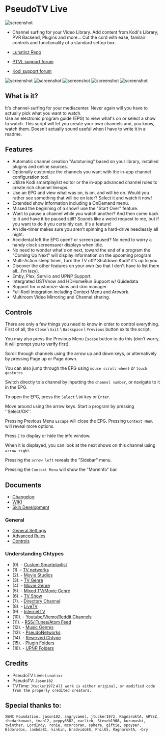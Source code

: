 # PseudoTV Live

![screenshot](https://raw.githubusercontent.com/PseudoTV/PseudoTV_Live/master/icon.png)

- Channel surfing for your Video Library. Add content from Kodi's Library, PVR Backend, Plugins and more... 
  Cut the cord with ease, familair controls and functionality of a standard settop box.
  
- [Lunatixz Repo](https://github.com/Lunatixz/XBMC_Addons/raw/master/zips/repository.lunatixz/repository.lunatixz-1.0.zip)
- [PTVL support forum](http://pseudotvlive.com/index.php/forum)
- [Kodi support forum](http://forum.kodi.tv/showthread.php?tid=244889)

![screenshot](https://raw.githubusercontent.com/PseudoTV/PseudoTV_Live/master/fanart.jpg)
![screenshot](https://raw.githubusercontent.com/PseudoTV/PseudoTV_Live/master/resources/skins/Default/screenshot01.png)
![screenshot](https://raw.githubusercontent.com/PseudoTV/PseudoTV_Live/master/resources/skins/Default/screenshot02.png)
![screenshot](https://raw.githubusercontent.com/PseudoTV/PseudoTV_Live/master/resources/skins/Default/screenshot03.png)
![screenshot](https://raw.githubusercontent.com/PseudoTV/PseudoTV_Live/master/resources/skins/Default/screenshot04.png)


## What is it?

It's channel-surfing for your mediacenter.  Never again will you have to actually pick what you want to watch.  
Use an electronic program guide (EPG) to view what's on or select a show to watch.  This script will let you create 
your own channels and, you know, watch them.  Doesn't actually sound useful when I have to write it in a readme.


## Features

- Automatic channel creation "Autotuning" based on your library, installed plugins and online sources.
- Optionally customize the channels you want with the in-app channel configuration tool.
- Utilize Kodi smartplaylist editor or the in-app advanced channel rules to create rich channel lineups.
- Use an EPG and view what was on, is on, and will be on.  Would you rather see something that will be on later? Select it and watch it now!
- Extended show information including a OnDemand menu.
- Missed the beginning of a show? use the "Start Over" feature.
- Want to pause a channel while you watch another?  And then come back to it and have it be paused still?  Sounds like a weird request to me, but if you want to do it you certainly can.  It's a feature!
- An idle-timer makes sure you aren't spinning a hard-drive needlessly all night.
- Accidental left the EPG open? or screen paused? No need to worry a handy clock screensaver displays when idle.
- No need to wonder what's on next, toward the end of a program the "Coming Up Next" will display information on the upcoming program.
- Multi-Action sleep timer, Turn the TV off? Shutdown Kodi? it's up to you.
- Discover the other features on your own (so that I don't have to list them all...I'm lazy).
- Emby, Plex, Serviio and UPNP Support.
- Intergrated USTVnow and HDHomeRun Support w/ Guidedata
- Support for customize skins and skin manager.
- Full Kodi integration including Context Menu and Artwork.
- Multiroom Video Mirroring and Channel sharing.


## Controls

There are only a few things you need to know in order to control everything. First of all, the ``Close`` \ ``Exit`` \ ``Backspace`` \ ``Previous`` button exits the script.  

You may also press the Previous Menu ``Escape`` button to do this (don't worry, it will prompt you to verify first).  

Scroll through channels using the arrow up and down keys, or alternatively by pressing Page up or Page down. 

You can also jump through the EPG using ``mouse scroll wheel`` or ``touch gestures``

Switch directly to a channel by inputting the ``channel number``, or navigate to it in the EPG.

To open the EPG, press the ``Select`` \ ``OK`` key or ``Enter``. 

Move around using the arrow keys. Start a program by pressing ''Select/OK''.  

Pressing Previous Menu ``Escape`` will close the EPG. Pressing ``Context Menu`` will reveal more options. 

Press ``I`` to display or hide the info window. 

When it is displayed, you can look at the next shows on this channel using ``arrow right``. 

Pressing the ``arrow left`` reveals the "Sidebar" menu.

Pressing the ``Context Menu`` will show the "MoreInfo" bar.


## Documents
 
- [Changelog](https://github.com/PseudoTV/PseudoTV_Live/blob/master/changelog.txt)
- [WIKI](https://github.com/PseudoTV/PseudoTV_Live/wiki)
- [Skin Development](https://github.com/PseudoTV/PseudoTV_Live/wiki/Developing-a-PseudoTV-Live-Skin)


### General

- [General Settings](https://github.com/PseudoTV/PseudoTV_Live/blob/master/resources/help/help_settings)
- [Advanced Rules](https://github.com/PseudoTV/PseudoTV_Live/blob/master/resources/help/help_rules)
- [Controls](https://github.com/PseudoTV/PseudoTV_Live/blob/master/resources/help/help_controls)


### Understanding Chtypes

-  (0).  - [Custom Smartplaylist](https://github.com/PseudoTV/PseudoTV_Live/blob/master/resources/help/help_custom%20playlist)
-  (1).  - [TV networks](https://github.com/PseudoTV/PseudoTV_Live/blob/master/resources/help/help_tv%20network)
-  (2).  - [Movie Studios](https://github.com/PseudoTV/PseudoTV_Live/blob/master/resources/help/help_movie%20studio)
-  (3).  - [TV Genre](https://github.com/PseudoTV/PseudoTV_Live/blob/master/resources/help/help_tv%20genre)
-  (4).  - [Movie Genre](https://github.com/PseudoTV/PseudoTV_Live/blob/master/resources/help/help_movie%20genre)
-  (5).  - [Mixed TV/Movie Genre](https://github.com/PseudoTV/PseudoTV_Live/blob/master/resources/help/help_mixed%20genre)
-  (6).  - [TV Show](https://github.com/PseudoTV/PseudoTV_Live/blob/master/resources/help/help_tv%20show)
-  (7).  - [Directory Channel](https://github.com/PseudoTV/PseudoTV_Live/blob/master/resources/help/help_directory)
-  (8).  - [LiveTV](https://github.com/PseudoTV/PseudoTV_Live/blob/master/resources/help/help_livetv)
-  (9).  - [InternetTV](https://github.com/PseudoTV/PseudoTV_Live/blob/master/resources/help/help_internettv)
- (10). - [Youtube/Viemo/Reddit Channels](https://github.com/PseudoTV/PseudoTV_Live/blob/master/resources/help/help_youtube)
- (11). - [RSS/iTunes/Atom Feed](https://github.com/PseudoTV/PseudoTV_Live/blob/master/resources/help/help_rss)
- (12). - [Music Genres](https://github.com/PseudoTV/PseudoTV_Live/blob/master/resources/help/help_music%20genre)
- (13). - [PseudoNetworks](https://github.com/PseudoTV/PseudoTV_Live/blob/master/resources/help/help_pseudonetwork)
- (14). - [Reserved Chtype](https://github.com/PseudoTV/PseudoTV_Live/blob/master/resources/help/help_extras)
- (15). - [Plugin Folders](https://github.com/PseudoTV/PseudoTV_Live/blob/master/resources/help/help_plugin)
- (16). - [UPNP Folders](https://github.com/PseudoTV/PseudoTV_Live/blob/master/resources/help/help_upnp)


## Credits

- PseudoTV Live: ``Lunatixz``
- PseudoTV: ``Jason102``
- TVTime: ``Jtucker1972``
``All work is either original, or modified code from the properly credited creators.``


## Special thanks to:

``XBMC Foundation, jason102, angrycamel, jtucker1972, RagnaroktA, ARYEZ, thedarkonaut, tman12, peppy6582, earlieb, Steveb1968, kurumushi, twinther, LordIndy, ronie, mcorcoran, sphere, giftie, spoyser, Eldorados, lambda81, kinkin, bradvido88, Phil65, RagnaroktA, -bry``